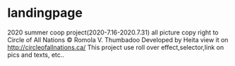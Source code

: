 # landingpage

2020 summer coop project(2020-7.16-2020.7.31)
all picture copy right to Circle of All Nations © Romola V. Thumbadoo
Developed by Heita
view it on     http://circleofallnations.ca/
This project use roll over effect,selector,link on pics and texts, etc..
